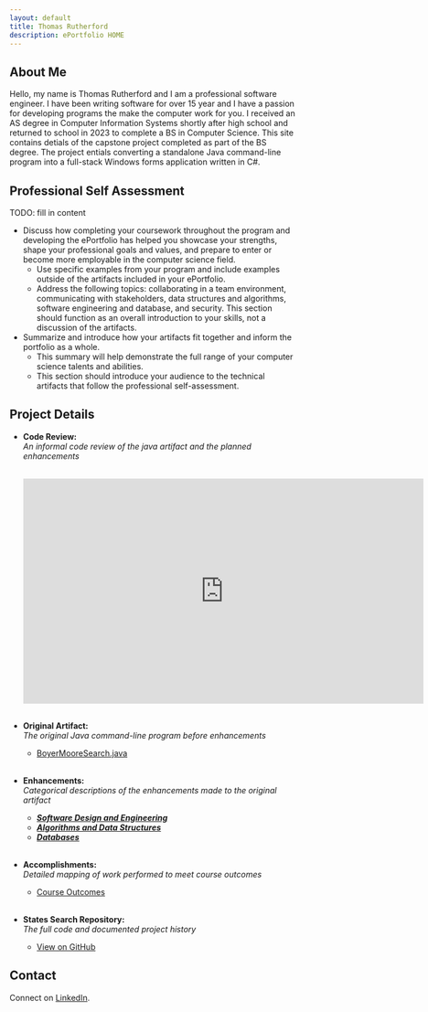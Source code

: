 ```yaml
---
layout: default
title: Thomas Rutherford
description: ePortfolio HOME
---
```


## About Me

Hello, my name is Thomas Rutherford and I am a professional software engineer. I have been writing software for over 15 year and I have a passion for developing programs the make the computer work for you. I received an AS degree in Computer Information Systems shortly after high school and returned to school in 2023 to complete a BS in Computer Science. This site contains detials of the capstone project completed as part of the BS degree. The project entials converting a standalone Java command-line program into a full-stack Windows forms application written in C#.

## Professional Self Assessment

TODO: fill in content

- Discuss how completing your coursework throughout the program and developing the ePortfolio has helped you showcase your strengths, shape your professional goals and values, and prepare to enter or become more employable in the computer science field.
  - Use specific examples from your program and include examples outside of the artifacts included in your ePortfolio.
  - Address the following topics: collaborating in a team environment, communicating with stakeholders, data structures and algorithms, software engineering and database, and security. This section should function as an overall introduction to your skills, not a discussion of the artifacts.
- Summarize and introduce how your artifacts fit together and inform the portfolio as a whole.
  - This summary will help demonstrate the full range of your computer science talents and abilities.
  - This section should introduce your audience to the technical artifacts that follow the professional self-assessment.

## Project Details

- **Code Review:**  
  *An informal code review of the java artifact and the planned enhancements*<br><br>
  <div style="text-align: center;">
    <iframe width="700" height="394" src="https://www.youtube.com/embed/Pdgy-y-IToU" title="States Search code review" frameborder="0" allowfullscreen style="margin-bottom:16px;"></iframe>
  </div>

- **Original Artifact:**  
  *The original Java command-line program before enhancements*
  - [BoyerMooreSearch.java](original_artifact.html)<br><br>

- **Enhancements:**  
  *Categorical descriptions of the enhancements made to the original artifact*
  - [***Software Design and Engineering***](software_design_engineering.html)
  - [***Algorithms and Data Structures***](algorithms_and_data_structures.html)
  - [***Databases***](databases.html)<br><br>

- **Accomplishments:**  
*Detailed mapping of work performed to meet course outcomes*
  - [Course Outcomes](course-outcomes.html)<br><br>

- **States Search Repository:**  
  *The full code and documented project history*
  - [View on GitHub](https://github.com/twrutherford81/CS-499-SNHU-Capstone)  

## Contact

Connect on [LinkedIn](https://www.linkedin.com/in/twrutherford81).